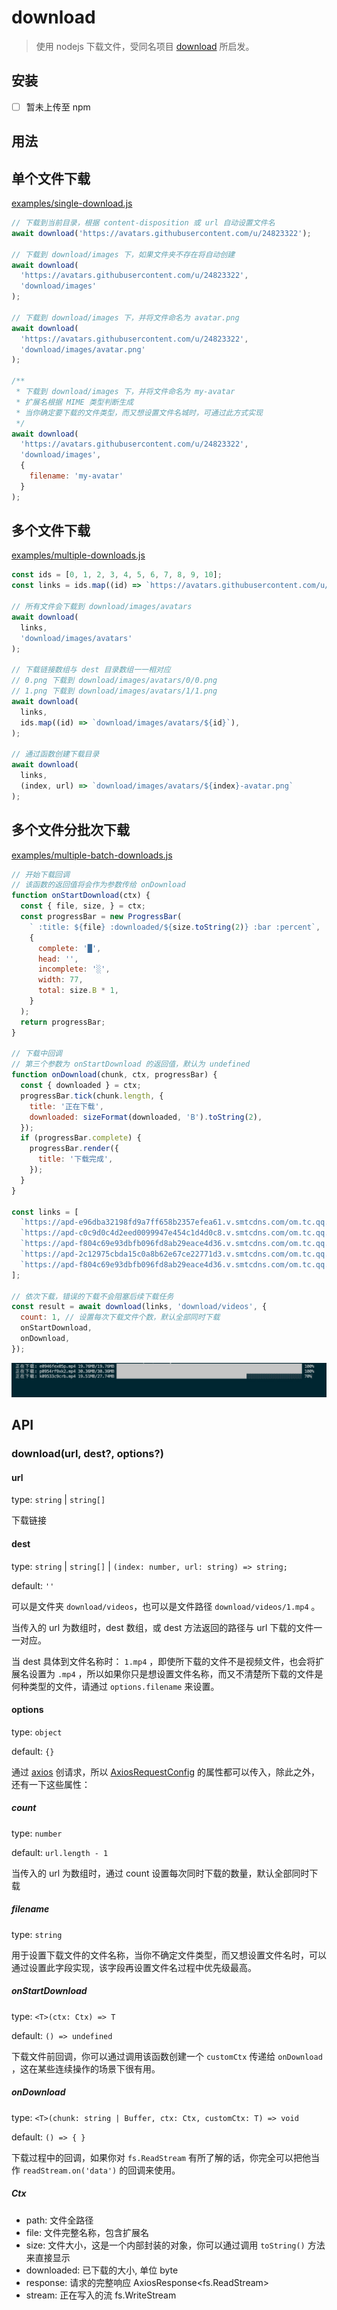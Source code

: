 # download 

> 使用 nodejs 下载文件，受同名项目 [download](https://github.com/kevva/download) 所启发。

## 安装

- [ ] 暂未上传至 npm

## 用法

## 单个文件下载

[examples/single-download.js](https://github.com/onlymisaky/download/blob/master/examples/single-download.js)

```js
// 下载到当前目录，根据 content-disposition 或 url 自动设置文件名
await download('https://avatars.githubusercontent.com/u/24823322');

// 下载到 download/images 下，如果文件夹不存在将自动创建
await download(
  'https://avatars.githubusercontent.com/u/24823322',
  'download/images'
);

// 下载到 download/images 下，并将文件命名为 avatar.png
await download(
  'https://avatars.githubusercontent.com/u/24823322',
  'download/images/avatar.png'
);

/**
 * 下载到 download/images 下，并将文件命名为 my-avatar 
 * 扩展名根据 MIME 类型判断生成
 * 当你确定要下载的文件类型，而又想设置文件名城时，可通过此方式实现
 */
await download(
  'https://avatars.githubusercontent.com/u/24823322',
  'download/images',
  {
    filename: 'my-avatar'
  }
);
```

## 多个文件下载

[examples/multiple-downloads.js](https://github.com/onlymisaky/download/blob/master/examples/multiple-downloads.js)

```js
const ids = [0, 1, 2, 3, 4, 5, 6, 7, 8, 9, 10];
const links = ids.map((id) => `https://avatars.githubusercontent.com/u/${id}`);

// 所有文件会下载到 download/images/avatars
await download(
  links,
  'download/images/avatars'
);

// 下载链接数组与 dest 目录数组一一相对应
// 0.png 下载到 download/images/avatars/0/0.png
// 1.png 下载到 download/images/avatars/1/1.png
await download(
  links,
  ids.map((id) => `download/images/avatars/${id}`),
);

// 通过函数创建下载目录
await download(
  links,
  (index, url) => `download/images/avatars/${index}-avatar.png`
);
```

## 多个文件分批次下载

[examples/multiple-batch-downloads.js](https://github.com/onlymisaky/download/blob/master/examples/multiple-batch-downloads.js)


```js
// 开始下载回调
// 该函数的返回值将会作为参数传给 onDownload 
function onStartDownload(ctx) {
  const { file, size, } = ctx;
  const progressBar = new ProgressBar(
    ` :title: ${file} :downloaded/${size.toString(2)} :bar :percent`,
    {
      complete: '█',
      head: '',
      incomplete: '░',
      width: 77,
      total: size.B * 1,
    }
  );
  return progressBar;
}

// 下载中回调
// 第三个参数为 onStartDownload 的返回值，默认为 undefined
function onDownload(chunk, ctx, progressBar) {
  const { downloaded } = ctx;
  progressBar.tick(chunk.length, {
    title: '正在下载',
    downloaded: sizeFormat(downloaded, 'B').toString(2),
  });
  if (progressBar.complete) {
    progressBar.render({
      title: '下载完成',
    });
  }
}

const links = [
  `https://apd-e96dba32198fd9a7ff658b2357efea61.v.smtcdns.com/om.tc.qq.com/A8hDaWf1osY5MDop3VsOp-IeUYRIMBOnVKoJeAi_XQ1o/uwMROfz2r5zEIaQXGdGnC2dfJ6norVr71SyOzMWdO4L-7R5f/e0946fex05p.p701.1.mp4?sdtfrom=v1103&guid=f5af37cdf07f1e1d560b5cd23e367c1e&vkey=FF0242DB2CB3240FDC60220B6A7A2CC267F9094144DF31D4371DEF31D0028FA5C20A1B6ACE59C11A266727D0E89F81C1D6EE9987316A0362A1C3F5B77620FFC5A26C7852577D1F9E3CA23B9D8C8BE901453F90CA3015924ABBD0AED6E0ABE64CC545A28F6FFEB35B9D67C9CC7CAC1C3402FEE98DF2359E7971E7D06A40EA7AC4CC58D639590295CA#t=66`,
  `https://apd-c0c9d0c4d2eed0099947e454c1d4d0c8.v.smtcdns.com/om.tc.qq.com/APDs9CNNE5GchhAu3vkv8c7-x5R--P6ExNhrWWMMNXio/uwMROfz2r5zCIaQXGdGnC2dfJ6nY7Lpd3nJnZkkgeq3pDuzz/p0954rf9xk2.p701.1.mp4?sdtfrom=v1103&guid=f5af37cdf07f1e1d560b5cd23e367c1e&vkey=6A1A6BA1B60288BA00A701E0A44D0B1DCAA5C9E3175E7E4B207A500CDA160E2679B4CE27013C203AAAB2C3DC38CDDFF79D2EE7334970D2CE33BC67A5B76C24445CFDE6952E4BD9EEF29A54166EFAAB0B20578895B7BE90F9D89C5FF384A7E750F5AA6D16D53693828F80DF03134F0B89ACCEB628FC9A5CF5AC51038244A80AA3141C0246BFA0D576`,
  `https://apd-f804c69e93dbfb096fd8ab29eace4d36.v.smtcdns.com/om.tc.qq.com/AXgd5ZrpwmFjMTNRQPWqw6CAJlPD5HA9SpP6MH_IV09k/uwMROfz2r5zEIaQXGdGnC2dfJ6norVr71SyOzMWdO4L-7R5f/k09533c9crb.p701.1.mp4?sdtfrom=v1103&guid=f5af37cdf07f1e1d560b5cd23e367c1e&vkey=7FD8CFCB6FB049E2F087CED1C3352C382F5FA459E976DC1E4A4AB3A67059D0B1F2253C92011CD51ED9CAFAD8D5C3E36290F760F723C087B9658803B64F4013BECACD556691830599938B5DDE105EEFECB8CDF4F1FE078589F1F524DD2F3865B1B7FD31D24A739C184FCC10A494A82CD574AC18C0BF3951352FC55D50378A4D66CB2179E7F56828A5`,
  `https://apd-2c12975cbda15c0a8b62e67ce22771d3.v.smtcdns.com/om.tc.qq.com/AFWgM5kxWm5Fovex9ntT7XqzfoMO6dTb-ouW2rExxyH4/uwMROfz2r5zCIaQXGdGnC2dfJ6nY7Lpd3nJnZkkgeq3pDuzz/b0951bo9gn4.p701.1.mp4?sdtfrom=v1103&guid=f5af37cdf07f1e1d560b5cd23e367c1e&vkey=AAB8FE1F40CC693ED8B696A82AE39549A436F7EE84118758D5E8BFDBD8BEF32FAABE6A415A7951706B18D9F82B426605F82332A460D860BE85802AFEC5E5278FCC51D7534CE41FD9872CC42EA27A7F5B911B859A71BF0918E683011DE6CDF1C95FCB07A3E0ABC4EB31F04F3FC1A729F2EE20C8B2C753FA27B09C99AC80A8499B0AA389D94F51CE5A`,
  `https://apd-f804c69e93dbfb096fd8ab29eace4d36.v.smtcdns.com/om.tc.qq.com/AK4kFPfiXi76JvUdzvkOkysCrcpDt4VCWFUJ5OvcLp-A/uwMROfz2r5zEIaQXGdGnC2dfJ6norVr71SyOzMWdO4L-7R5f/o09477tn9cc.p701.1.mp4?sdtfrom=v1103&guid=f5af37cdf07f1e1d560b5cd23e367c1e&vkey=46B752F97627A54D21C3A05C16338D5A9B90F6A1A1C6B16E8833ECD853D4CD2BD09A7C036C757E8C63E3DCA1A853D788E31BB8C25D9A6AF61899AF2DE31D68E6442CC53E5F82270443EE05544010FE4E9D01D6ACA75B4E2A17ED356163921F6E6954A79901CEFAACDD2DFC22605879FA0D2B885422DA437F7E1562250FA851410DA7ED353F05E91D`
];

// 依次下载，错误的下载不会阻塞后续下载任务
const result = await download(links, 'download/videos', {
  count: 1, // 设置每次下载文件个数，默认全部同时下载
  onStartDownload,
  onDownload,
});
```
![downloading](examples/downloading.png)

## API

###  download(url, dest?, options?)

#### url

type: `string` | `string[]`

下载链接

#### dest

type: `string` | `string[]` | `(index: number, url: string) => string;`

default: `''`

可以是文件夹 `download/videos`，也可以是文件路径 `download/videos/1.mp4` 。

当传入的 url 为数组时，dest 数组，或 dest 方法返回的路径与 url 下载的文件一一对应。

当 dest 具体到文件名称时： `1.mp4` ，即使所下载的文件不是视频文件，也会将扩展名设置为 `.mp4` ，所以如果你只是想设置文件名称，而又不清楚所下载的文件是何种类型的文件，请通过 `options.filename` 来设置。

#### options

type: `object`

default: `{}`

通过 [axios](https://github.com/axios/axios) 创请求，所以 [AxiosRequestConfig](https://github.com/axios/axios#request-config) 的属性都可以传入，除此之外，还有一下这些属性：

##### count

type: `number`

default: `url.length - 1`

当传入的 url 为数组时，通过 count 设置每次同时下载的数量，默认全部同时下载

##### filename

type: `string`

用于设置下载文件的文件名称，当你不确定文件类型，而又想设置文件名时，可以通过设置此字段实现，该字段再设置文件名过程中优先级最高。

##### onStartDownload

type: `<T>(ctx: Ctx) => T`

default: `() => undefined`

下载文件前回调，你可以通过调用该函数创建一个 `customCtx` 传递给 `onDownload` ，这在某些连续操作的场景下很有用。

##### onDownload

type: `<T>(chunk: string | Buffer, ctx: Ctx, customCtx: T) => void`

default: `() => { }`

下载过程中的回调，如果你对 `fs.ReadStream` 有所了解的话，你完全可以把他当作 `readStream.on('data')` 的回调来使用。

##### Ctx
- path: 文件全路径
- file: 文件完整名称，包含扩展名
- size: 文件大小，这是一个内部封装的对象，你可以通过调用 `toString()` 方法来直接显示
- downloaded: 已下载的大小, 单位 byte
- response: 请求的完整响应 AxiosResponse<fs.ReadStream>
- stream: 正在写入的流 fs.WriteStream

